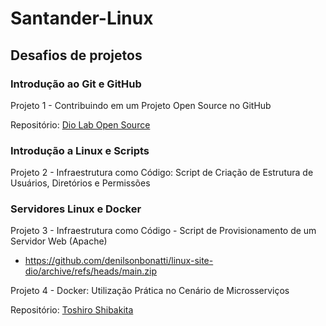 # Santander-Linux

## Desafios de projetos

### Introdução ao Git e GitHub
Projeto 1 - Contribuindo em um Projeto Open Source no GitHub

Repositório: [Dio Lab Open Source](https://github.com/K-Leite/dio-lab-open-source)

### Introdução a Linux e Scripts
Projeto 2 - Infraestrutura como Código: Script de Criação de Estrutura de Usuários, Diretórios e Permissões

### Servidores Linux e Docker
Projeto 3 - Infraestrutura como Código - Script de Provisionamento de um Servidor Web (Apache)
- https://github.com/denilsonbonatti/linux-site-dio/archive/refs/heads/main.zip


Projeto 4 - Docker: Utilização Prática no Cenário de Microsserviços

Repositório: [Toshiro Shibakita](https://github.com/K-Leite/toshiro-shibakita)
